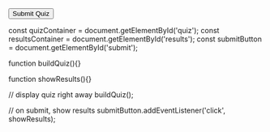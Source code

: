 

<div id="quiz"></div>
<button id="submit">Submit Quiz</button>
<div id="results"></div>

const quizContainer = document.getElementById('quiz');
const resultsContainer = document.getElementById('results');
const submitButton = document.getElementById('submit');

function buildQuiz(){}

function showResults(){}

// display quiz right away
buildQuiz();

// on submit, show results
submitButton.addEventListener('click', showResults);
